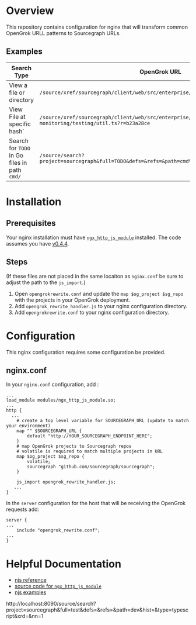 # Overview
This repository contains configuration for nginx that will transform common OpenGrok URLL patterns to Sourcegraph URLs.


## Examples

| Search Type | OpenGrok URL      | Sourcegraph URL     |
|-------------------|-------------------|-------------------|
| View a file or directory | `/source/xref/sourcegraph/client/web/src/enterprise/code-monitoring/testing/` | `/github.com/sourcegraph/sourcegraph/-/blob/client/web/src/enterprise/code-monitoring/testing/` |
| View File at specific hash` | `/source/xref/sourcegraph/client/web/src/enterprise/code-monitoring/testing/util.ts?r=b23a28ce` | `/github.com/sourcegraph/sourcegraph@b23a28ce/-/blob/client/web/src/enterprise/code-monitoring/testing/util.ts` |
| Search for `TODO` in Go files in path `cmd/` | `/source/search?project=sourcegraph&full=TODO&defs=&refs=&path=cmd%2F&hist=&type=golang&xrd=&nn=1` | `/search?q=lang%3Agolang file%3Acmd%2F repo%3A^github.com%2Fsourcegraph%2Fsourcegraph%24 TODO` |


# Installation

## Prerequisites

Your nginx installation must have [`ngx_http_js_module`](https://nginx.org/en/docs/http/ngx_http_js_module.html#js_import) installed.  The code assumes you have [v0.4.4](https://nginx.org/en/docs/njs/changes.html#njs0.4.4).

## Steps

(If these files are not placed in the same locaiton as `nginx.conf` be sure to adjust the path to the `js_import`.)

1. Open `opengrokrewrite.conf` and update the `map $og_project $sg_repo` with the projects in your OpenGrok deployment.
2. Add `opengrok_rewrite_handler.js` to your nginx configuration directory.
3. Add `opengrokrewrite.conf` to your nginx configuration directory.

# Configuration

This nginx configuration requires some configuration be provided.

## nginx.conf

In your `nginx.conf` configuration, add :

```
...
load_module modules/ngx_http_js_module.so;
...
http {
  ...
    # create a top level variable for SOURCEGRAPH_URL (update to match your environment)
    map "" $SOURCEGRAPH_URL {
        default "http://YOUR_SOURCEGRAPH_ENDPOINT_HERE";
    }
    # map OpenGrok projects to Sourcegraph repos
    # volatile is required to match multiple projects in URL
    map $og_project $sg_repo {
        volatile;
        sourcegraph "github.com/sourcegraph/sourcegraph";
    }

    js_import opengrok_rewrite_handler.js;
   ...
}
```

In the `server` configuration for the host that will be receiving the OpenGrok requests add:

```
server {
...
    include "opengrok_rewrite.conf";
...
}

```

# Helpful Documentation

* [njs reference](https://nginx.org/en/docs/njs/reference.html)
* [source code for `ngx_http_js_module`](https://github.com/nginx/njs/blob/0.4.4/nginx/ngx_http_js_module.c)
* [njs examples](https://github.com/nginx/njs-examples)

http://localhost:8090/source/search?project=sourcegraph&full=test&defs=&refs=&path=dev&hist=&type=typescript&xrd=&nn=1
